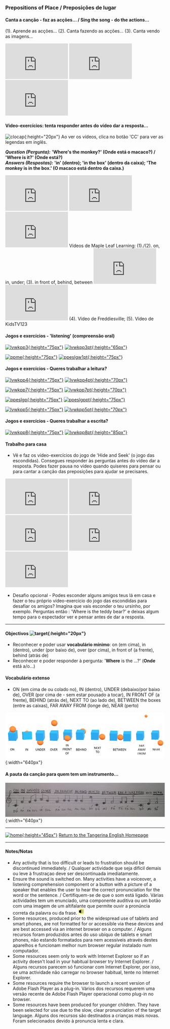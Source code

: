 ### Prepositions of Place / Preposições de lugar

#### Canta a canção - faz as acções... / Sing the song - do the actions...  

(1). Aprende as acções...  (2). Canta fazendo as acções...  (3). Canta vendo as imagens...     
<iframe width="198" height="112" src="https://www.youtube.com/embed/NpIfvRw3zNQ" frameborder="0" allow="accelerometer; autoplay; encrypted-media; gyroscope; picture-in-picture" allowfullscreen></iframe> <iframe width="198" height="112" src="https://www.youtube.com/embed/z3kV1oEbZKE" frameborder="0" allow="accelerometer; autoplay; encrypted-media; gyroscope; picture-in-picture" allowfullscreen></iframe> <iframe width="198" height="112" src="https://www.youtube.com/embed/w0nOifIWHqs" frameborder="0" allow="accelerometer; autoplay; encrypted-media; gyroscope; picture-in-picture" allowfullscreen></iframe>  

#### Video-exercícios: tenta responder antes do vídeo dar a resposta...

![clocap](https://1blockatatime.github.io/English/images/clocap.png){:height="20px"} Ao ver os vídeos, clica no botão 'CC' para ver as legendas em inglês.

***Question (Pergunta):*** **'Where's the monkey?' (Onde está o macaco?) / 'Where is it?' (Onde está?)**  
***Answers (Respostas):*** **'in' (dentro); 'in the box' (dentro da caixa); 'The monkey is in the box.' (O macaco está dentro da caixa.)**

<iframe width="198" height="112" src="https://www.youtube.com/embed/8F0NYBBKczM" frameborder="0" allow="accelerometer; autoplay; encrypted-media; gyroscope; picture-in-picture" allowfullscreen></iframe> 
<iframe width="198" height="112" src="https://www.youtube.com/embed/uDGwhiwwxXA" frameborder="0" allow="accelerometer; autoplay; encrypted-media; gyroscope; picture-in-picture" allowfullscreen></iframe>
<iframe width="198" height="112" src="https://www.youtube.com/embed/xERTESWbqhU" frameborder="0" allow="accelerometer; autoplay; encrypted-media; gyroscope; picture-in-picture" allowfullscreen></iframe>  
Vídeos de Maple Leaf Learning: (1)./(2). on, in, under; (3). in front of, behind, between   
<iframe width="198" height="112" src="https://www.youtube.com/embed/YI6VAsGlk7U" frameborder="0" allow="accelerometer; autoplay; encrypted-media; gyroscope; picture-in-picture" allowfullscreen></iframe> 
<iframe width="198" height="112" src="https://www.youtube.com/embed/idJYhjGyWTU" frameborder="0" allow="accelerometer; autoplay; encrypted-media; gyroscope; picture-in-picture" allowfullscreen></iframe>
(4). Vídeo de Freddiesville; (5). Vídeo de KidsTV123  

#### Jogos e exercícios - 'listening' (compreensão oral)

<!--[![lvwkpp2](https://1blockatatime.github.io/English/images/lvwkpp2.PNG){:height="75px"}](https://www.liveworksheets.com/worksheets/en/English_as_a_Second_Language_(ESL)/Prepositions_of_place/Prepositions_of_place_oe36807zc) [![lvwkpp2pt](https://1blockatatime.github.io/English/images/lvwkpp3_pt.png){:height="65px"}](https://www.liveworksheets.com/worksheets/en/English_as_a_Second_Language_(ESL)/Prepositions_of_place/Prepositions_of_place_oe36807zc)-->  

[![lvwkpp3](https://1blockatatime.github.io/English/images/lvwkpp3.PNG){:height="75px"}](https://www.liveworksheets.com/worksheets/en/English_as_a_Second_Language_(ESL)/Prepositions_of_place/Prepositions_of_place_-_listening_exercise_sf7167cf) [![lvwkpp3pt](https://1blockatatime.github.io/English/images/lvwkpp3_pt.png){:height="65px"}](https://www.liveworksheets.com/worksheets/en/English_as_a_Second_Language_(ESL)/Prepositions_of_place/Prepositions_of_place_-_listening_exercise_sf7167cf)  

[![ppme](https://1blockatatime.github.io/English/images/ppme.PNG){:height="75px"}](http://eslgamesworld.com/members/games/grammar/memory%20game/prepositions%20of%20place/prepositions.html) [![ppeslgw1pt](https://1blockatatime.github.io/English/images2/ppeslgw1_pt.png){:height="75px"}](http://eslgamesworld.com/members/games/grammar/memory%20game/prepositions%20of%20place/prepositions.html)

#### Jogos e exercícios - Queres trabalhar a leitura?

[![lvwkpp4](https://1blockatatime.github.io/English/images/lvwkpp4.PNG){:height="75px"}](https://www.liveworksheets.com/worksheets/en/English_as_a_Second_Language_(ESL)/Prepositions_of_place/Prepositions_of_place_yk241ll) [![lvwkpp4pt](https://1blockatatime.github.io/English/images2/lvwkpp4_pt.png){:height="70px"}](https://www.liveworksheets.com/worksheets/en/English_as_a_Second_Language_(ESL)/Prepositions_of_place/Prepositions_of_place_yk241ll)  

[![lvwkpp7](https://1blockatatime.github.io/English/images/lvwkpp7.PNG){:height="75px"}](https://www.liveworksheets.com/worksheets/en/English_as_a_Second_Language_(ESL)/Prepositions_of_place/Prepositions_oz188167bf) [![lvwkpp7pt](https://1blockatatime.github.io/English/images2/lvwkpp7_pt.png){:height="70px"}](https://www.liveworksheets.com/worksheets/en/English_as_a_Second_Language_(ESL)/Prepositions_of_place/Prepositions_oz188167bf)    
   
[![ppeslgp](https://1blockatatime.github.io/English/images/ppeslgp.png){:height="75px"}](https://www.eslgamesplus.com/prepositions-of-place-esl-fun-game-online-grammar-practice/) [![ppeslgppt](https://1blockatatime.github.io/English/images2/ppeslgp_pt.png){:height="75px"}](https://www.eslgamesplus.com/prepositions-of-place-esl-fun-game-online-grammar-practice/)  

[![lvwkpp5](https://1blockatatime.github.io/English/images/lvwkpp5.PNG){:height="75px"}](https://www.liveworksheets.com/worksheets/en/English_as_a_Second_Language_(ESL)/Prepositions_of_place/Prepositions*_in,_on,_under._lt490735gx) [![lvwkpp5pt](https://1blockatatime.github.io/English/images2/lvwkpp5_pt.png){:height="70px"}](https://www.liveworksheets.com/worksheets/en/English_as_a_Second_Language_(ESL)/Prepositions_of_place/Prepositions*_in,_on,_under._lt490735gx)  

#### Jogos e exercícios - Queres trabalhar a escrita?

[![lvwkpp8](https://1blockatatime.github.io/English/images/lvwkpp8.PNG){:height="75px"}](https://www.liveworksheets.com/worksheets/en/English_as_a_Second_Language_(ESL)/Prepositions_of_place/Prepositions_xo150145qm) [![lvwkpp8pt](https://1blockatatime.github.io/English/images2/lvwkpp8_pt.png){:height="85px"}](https://www.liveworksheets.com/worksheets/en/English_as_a_Second_Language_(ESL)/Prepositions_of_place/Prepositions_xo150145qm)  

#### Trabalho para casa 

* Vê e faz os vídeo-exercícios do jogo de 'Hide and Seek' (o jogo das escondidas). Consegues responder às perguntas antes do vídeo dar a resposta. Podes fazer pausa no vídeo quando quiseres para pensar ou para cantar a canção das preposições para ajudar se precisares.

<iframe width="198" height="112" src="https://www.youtube.com/embed/CP7n0ozPo98" frameborder="0" allow="accelerometer; autoplay; encrypted-media; gyroscope; picture-in-picture" allowfullscreen></iframe> <iframe width="198" height="112" src="https://www.youtube.com/embed/ZlO82G_YNC0" frameborder="0" allow="accelerometer; autoplay; encrypted-media; gyroscope; picture-in-picture" allowfullscreen></iframe> <iframe width="198" height="112" src="https://www.youtube.com/embed/fJn6jyUw1Gw" frameborder="0" allow="accelerometer; autoplay; encrypted-media; gyroscope; picture-in-picture" allowfullscreen></iframe>   

<iframe width="198" height="112" src="https://www.youtube.com/embed/KDIUXe0u_lg" frameborder="0" allow="accelerometer; autoplay; encrypted-media; gyroscope; picture-in-picture" allowfullscreen></iframe>  <iframe width="198" height="112" src="https://www.youtube.com/embed/jWG_mbRflII" frameborder="0" allow="accelerometer; autoplay; encrypted-media; gyroscope; picture-in-picture" allowfullscreen></iframe>   

* Desafio opcional - Podes esconder alguns amigos teus lá em casa e fazer o teu próprio vídeo-exercício do jogo das escondidas para desafiar os amigos? Imagina que vais esconder o teu ursinho, por exemplo. Perguntas então : 'Where is the teddy bear?' e deixas algum tempo para o espectador ver e pensar antes de dar a resposta.  

***  

#### Objectivos ![target](https://1blockatatime.github.io/English/images/target.png){:height="20px"}

* Reconhecer e poder usar **vocabulário mínimo**: on (em cima), in (dentro), under (por baixo de), over (por cima), in front of (a frente), behind (atrás de)
* Reconhecer e poder responder à pergunta: '**Where** is the ...?' (**Onde** está a/o...)

#### Vocabulário extenso

* ON (em cima de ou colado no), IN (dentro), UNDER (debaixo/por baixo de), OVER (por cima de - sem estar pousado a tocar), IN FRONT OF (a frente), BEHIND (atrás de), NEXT TO (ao lado de), BETWEEN the boxes (entre as caixas), FAR AWAY FROM (longe de), NEAR (perto)  

![pp_10](/images/pp_10.PNG){:width="640px"}  

#### A pauta da canção para quem tem um instrumento...

![pauta_10](/images/pauta_10.jpg){:width="640px"} 

***
[![home](https://1blockatatime.github.io/English/images/home.png){:height="45px"}](https://tangerina-pt.github.io/English) [Return to the Tangerina English Homepage](https://tangerina-pt.github.io/English)

***
#### Notes/Notas
* Any activity that is too difficult or leads to frustration should be discontinued immediately. / Qualquer actividade que seja difícil demais ou leve à frustraçao deve ser descontinuada imediatamente.
* Ensure the sound is switched on. Many activities have a voiceover, a listening comprehension component or a button with a picture of a speaker that enables the user to hear the correct pronunciation for the word or the sentence. / Certifiquem-se de que o som está ligado. Várias actividades tem um enunciado, uma componente auditiva ou um botão com uma imagem de um altifalante que permite ouvir a pronúncia correta da palavra ou da frase. ![spkr2](/images/spkr2.PNG)
* Some resources, produced prior to the widespread use of tablets and smart phones, are not formatted for or accessible via these devices and are best accessed via an internet browser on a computer. / Alguns recursos foram produzidos antes do uso ubíquo de tablets e smart phones, não estando formatados para nem acessíveis através destes aparelhos e funcionam melhor num browser regular instalado num computador.
* Some resources seem only to work with Internet Explorer so if an activity doesn't load in your habitual browser try Internet Explorer. / Alguns recursos parecem só funcionar com Internet Explorer, por isso, se uma actividade não carregar no browser habitual, tente no Internet Explorer.
* Some resources require the browser to launch a recent version of Adobe Flash Player as a plug-in. Vários dos recursos requerem uma versão recente de Adobe Flash Player operacional como plug-in no browser.
* Some resources have been produced for younger children. They have been selected for use due to the slow, clear pronunciation of the target language. Alguns dos recursos são destinados a crianças mais novas. Foram selecionados devido à pronuncia lenta e clara.

